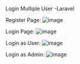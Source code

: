 Login Multiple User -Laravel

Register Page:
![image](https://github.com/nfasss/Login-Multiple-User-using-Laravel/assets/102456155/d3491c7b-03d1-41c4-8711-a762ab86b9fd)

Login Page:
![image](https://github.com/nfasss/Login-Multiple-User-using-Laravel/assets/102456155/3d744a51-65ce-4884-8166-fd4c11b09727)

Login as User:
![image](https://github.com/nfasss/Login-Multiple-User-using-Laravel/assets/102456155/896ab138-8e2d-489d-9907-a09827bf4a39)


Login as Admin:
![image](https://github.com/nfasss/Login-Multiple-User-using-Laravel/assets/102456155/6042f496-8e4b-4981-ae04-bce942e2f5a3)

